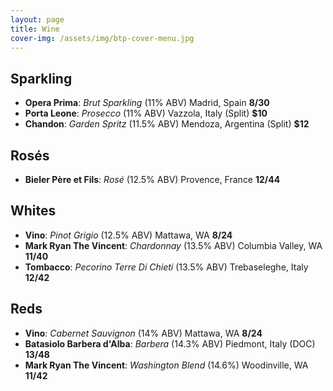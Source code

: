 ```yaml
---
layout: page
title: Wine
cover-img: /assets/img/btp-cover-menu.jpg
---
```


## Sparkling

* **Opera Prima**: *Brut Sparkling* (11% ABV) Madrid, Spain **$8/$30**
* **Porta Leone**: *Prosecco* (11% ABV) Vazzola, Italy (Split) **$10**
* **Chandon**: *Garden Spritz* (11.5% ABV) Mendoza, Argentina (Split) **$12**

## Rosés

* **Bieler Père et Fils**: *Rosé* (12.5% ABV) Provence, France **$12/$44**

## Whites

* **Vino**: *Pinot Grigio* (12.5% ABV) Mattawa, WA **$8/$24**
* **Mark Ryan The Vincent**: *Chardonnay* (13.5% ABV) Columbia Valley, WA **$11/$40**
* **Tombacco**: *Pecorino Terre Di Chieti* (13.5% ABV) Trebaseleghe, Italy **$12/$42**

## Reds

* **Vino**: *Cabernet Sauvignon* (14% ABV) Mattawa, WA **$8/$24**
* **Batasiolo Barbera d'Alba**: *Barbera* (14.3% ABV) Piedmont, Italy (DOC) **$13/$48**
* **Mark Ryan The Vincent**: *Washington Blend* (14.6%) Woodinville, WA **$11/$42**
